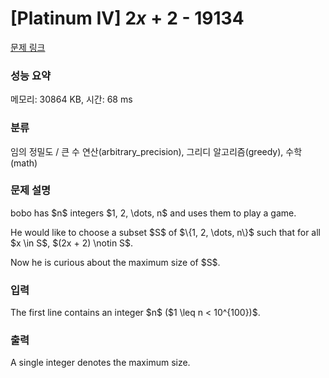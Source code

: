 # [Platinum IV] $2x + 2$ - 19134 

[문제 링크](https://www.acmicpc.net/problem/19134) 

### 성능 요약

메모리: 30864 KB, 시간: 68 ms

### 분류

임의 정밀도 / 큰 수 연산(arbitrary_precision), 그리디 알고리즘(greedy), 수학(math)

### 문제 설명

<p>bobo has $n$ integers $1, 2, \dots, n$ and uses them to play a game.</p>

<p>He would like to choose a subset $S$ of $\{1, 2, \dots, n\}$ such that for all $x \in S$, $(2x + 2) \notin S$.</p>

<p>Now he is curious about the maximum size of $S$.</p>

### 입력 

 <p>The first line contains an integer $n$ ($1 \leq n < 10^{100})$.</p>

### 출력 

 <p>A single integer denotes the maximum size.</p>



